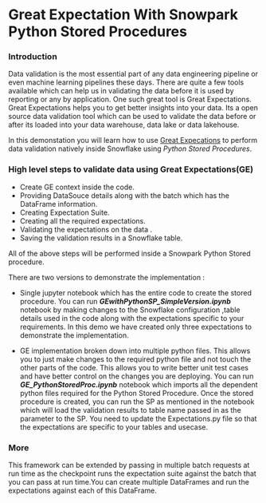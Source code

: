 # Great Expectation With Snowpark Python Stored Procedures

### Introduction

Data validation is the most essential part of any data engineering pipeline or even machine learning pipelines these days. There are quite a few tools available which can help us in validating the data before it is used by reporting or any by application. One such great tool is Great Expectations. Great Expectations helps you to get better insights into your data. Its a open source data validation tool which can be used to validate the data before or after its loaded into your data warehouse, data lake or data lakehouse. 

In this demonstation you will learn how to use [Great Expecations](https://docs.greatexpectations.io/docs/) to perform data validation natively inside Snowflake using *Python Stored Procedures*. 

### High level steps to validate data using Great Expectations(GE)
 - Create GE context inside the code.
 - Providing DataSouce details along with the batch which has the DataFrame information.
 - Creating Expectation Suite. 
 - Creating all the required expectations.
 - Validating the expectations on the data .
 - Saving the validation results in a Snowflake table.

 All of the above steps will be performed inside a Snowpark Python Stored procedure.

There are two versions to demonstrate the implementation :

- Single jupyter notebook which has the entire code to create the stored procedure. You can run <b>*GEwithPythonSP_SimpleVersion.ipynb*</b> notebook by making changes to the Snowflake configuration ,table details used in the code along with the expectations specific to your requirements. In this demo we have created only three expectations to demonstrate the implementation.

- GE implementation broken down into multiple python files. This allows you to just make changes to  the required python file and not touch the other parts of the code. This allows you to write better unit test cases and have better control on the changes you are deploying. You can run <b>*GE_PythonStoredProc.ipynb*</b> notebook which imports all the dependent python files required for the Python Stored Procedure. Once the stored procedure is created, you can run the SP as mentioned in the notebook which will load the validation results to table name passed in as the parameter to the SP. You need to update the Expectations.py file so that the expectations are specific to your tables and usecase. 


### More
This framework can be extended by passing in multiple batch requests at run time as the checkpoint runs the expectation suite against the batch that you can pass at run time.You can create multiple DataFrames and run the expectations against each of this DataFrame.
